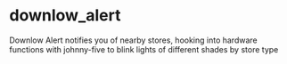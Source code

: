 # downlow_alert
Downlow Alert notifies you of nearby stores, hooking into hardware functions with johnny-five to blink lights of different shades by store type
